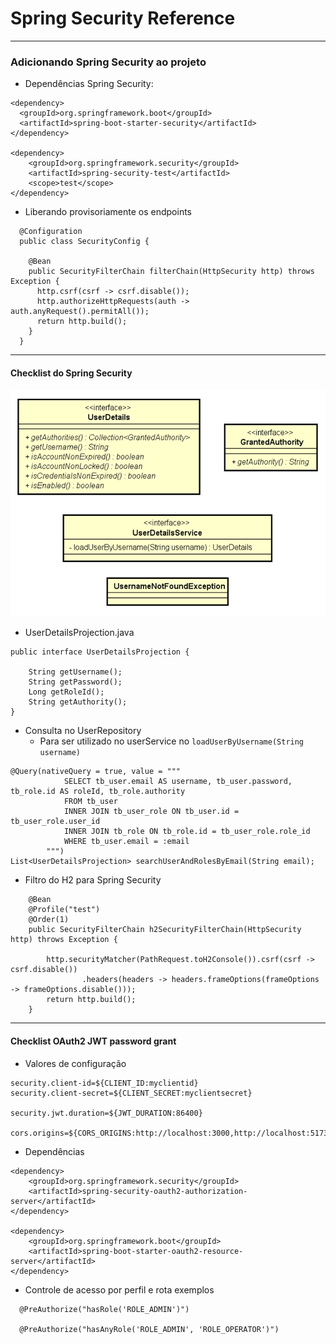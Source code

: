 # Spring Security Reference

---

### Adicionando Spring Security ao projeto

- Dependências Spring Security:

```
<dependency>
  <groupId>org.springframework.boot</groupId>
  <artifactId>spring-boot-starter-security</artifactId>
</dependency>

<dependency>
    <groupId>org.springframework.security</groupId>
    <artifactId>spring-security-test</artifactId>
    <scope>test</scope>
</dependency>
```

- Liberando provisoriamente os endpoints

```
  @Configuration
  public class SecurityConfig {

    @Bean
    public SecurityFilterChain filterChain(HttpSecurity http) throws Exception {
      http.csrf(csrf -> csrf.disable());
      http.authorizeHttpRequests(auth -> auth.anyRequest().permitAll());
      return http.build();
    }
  }

```

---

#### Checklist do Spring Security

![](/resources/spring-security-model.png)

- UserDetailsProjection.java

```
public interface UserDetailsProjection {

	String getUsername();
	String getPassword();
	Long getRoleId();
	String getAuthority();
}

```

- Consulta no UserRepository
  - Para ser utilizado no userService no `loadUserByUsername(String username)`

```
@Query(nativeQuery = true, value = """
			SELECT tb_user.email AS username, tb_user.password, tb_role.id AS roleId, tb_role.authority
			FROM tb_user
			INNER JOIN tb_user_role ON tb_user.id = tb_user_role.user_id
			INNER JOIN tb_role ON tb_role.id = tb_user_role.role_id
			WHERE tb_user.email = :email
		""")
List<UserDetailsProjection> searchUserAndRolesByEmail(String email);
```

- Filtro do H2 para Spring Security

```
	@Bean
	@Profile("test")
	@Order(1)
	public SecurityFilterChain h2SecurityFilterChain(HttpSecurity http) throws Exception {

		http.securityMatcher(PathRequest.toH2Console()).csrf(csrf -> csrf.disable())
				.headers(headers -> headers.frameOptions(frameOptions -> frameOptions.disable()));
		return http.build();
	}
```

---

#### Checklist OAuth2 JWT password grant

- Valores de configuração

```
security.client-id=${CLIENT_ID:myclientid}
security.client-secret=${CLIENT_SECRET:myclientsecret}

security.jwt.duration=${JWT_DURATION:86400}

cors.origins=${CORS_ORIGINS:http://localhost:3000,http://localhost:5173}
```

- Dependências

```
<dependency>
	<groupId>org.springframework.security</groupId>
	<artifactId>spring-security-oauth2-authorization-server</artifactId>
</dependency>

<dependency>
	<groupId>org.springframework.boot</groupId>
	<artifactId>spring-boot-starter-oauth2-resource-server</artifactId>
</dependency>
```

- Controle de acesso por perfil e rota exemplos

```
  @PreAuthorize("hasRole('ROLE_ADMIN')")

  @PreAuthorize("hasAnyRole('ROLE_ADMIN', 'ROLE_OPERATOR')")
```
